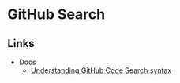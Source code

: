 # GitHub Search

## Links

- Docs
  - [Understanding GitHub Code Search syntax](https://docs.github.com/en/search-github/github-code-search/understanding-github-code-search-syntax)
